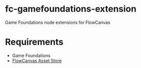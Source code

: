 # fc-gamefoundations-extension
Game Foundations node extensions for FlowCanvas
# Requirements
- Game Foundations
- [ FlowCanvas ](https://flowcanvas.paradoxnotion.com) [Asset Store](https://assetstore.unity.com/packages/tools/visual-scripting/flowcanvas-33903?aid=1011l9enW)
 
